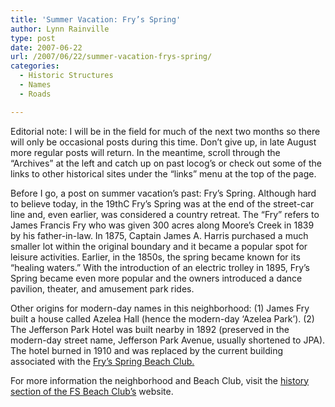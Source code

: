 ```yaml
---
title: 'Summer Vacation: Fry’s Spring'
author: Lynn Rainville
type: post
date: 2007-06-22
url: /2007/06/22/summer-vacation-frys-spring/
categories:
  - Historic Structures
  - Names
  - Roads

---
```

Editorial note: I will be in the field for much of the next two months so there will only be occasional posts during this time. Don&#8217;t give up, in late August more regular posts will return. In the meantime, scroll through the &#8220;Archives&#8221; at the left and catch up on past locog&#8217;s or check out some of the links to other historical sites under the &#8220;links&#8221; menu at the top of the page.

Before I go, a post on summer vacation&#8217;s past: Fry&#8217;s Spring. Although hard to believe today, in the 19thC Fry&#8217;s Spring was at the end of the street-car line and, [](http://www.locohistory.org/blog/?attachment_id=141)even earlier, was considered a country retreat. The &#8220;Fry&#8221; refers to James Francis Fry who was given 300 acres along Moore&#8217;s Creek in 1839 by his father-in-law. In 1875, Captain James A. Harris purchased a much smaller lot within the original boundary and it became a popular spot for leisure activities. Earlier, in the 1850s, the spring became known for its &#8220;healing waters.&#8221; With the introduction of an electric trolley in 1895, Fry&#8217;s Spring became even more popular and the owners introduced a dance pavilion, theater, and amusement park rides.
  
Other origins for modern-day names in this neighborhood: (1) James Fry built a house called Azelea Hall (hence the modern-day &#8216;Azelea Park&#8217;). (2) The Jefferson Park Hotel was built nearby in 1892 (preserved in the modern-day street name, Jefferson Park Avenue, usually shortened to JPA). The hotel burned in 1910 and was replaced by the current building associated with the [Fry&#8217;s Spring Beach Club.](http://fsbc.net/)

For more information the neighborhood and Beach Club, visit the [history section of the FS Beach Club&#8217;s](http://avenue.org/fsna/news.html) website.

 [1]: http://cvilledesign.org/neighborhoods//index.cfm/fuseaction/viewpage/page_id/58?CFID=&CFTOKEN=&
